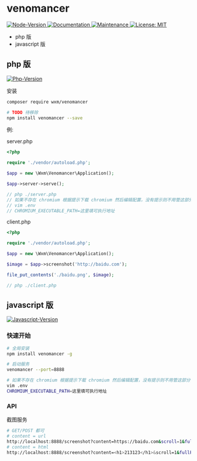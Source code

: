 # venomancer

<p>
  <a href="https://github.com/qq15725/venomancer" target="_blank">
    <img alt="Node-Version" src="https://img.shields.io/node/v/venomancer" />
  </a>
  <a href="https://github.com/qq15725/venomancer" target="_blank">
    <img alt="Documentation" src="https://img.shields.io/badge/documentation-yes-brightgreen.svg" />
  </a>
  <a href="https://github.com/qq15725/venomancer/graphs/commit-activity" target="_blank">
    <img alt="Maintenance" src="https://img.shields.io/badge/Maintained%3F-yes-green.svg" />
  </a>
  <a href="https://github.com/qq15725/venomancer/blob/master/LICENSE" target="_blank">
    <img alt="License: MIT" src="https://img.shields.io/badge/License-MIT-yellow.svg" />
  </a>
</p>

- php 版
- javascript 版

## php 版

<p>
  <a href="https://github.com/qq15725/venomancer" target="_blank">
    <img alt="Php-Version" src="https://img.shields.io/packagist/php-v/wxm/venomancer.svg" />
  </a>
</p>

安装

```bash
composer require wxm/venomancer

# TODO 待移除
npm install venomancer --save
```

例:

server.php

```php
<?php

require './vendor/autoload.php';

$app = new \Wxm\Venomancer\Application();

$app->server->serve();

// php ./server.php
// 如果不存在 chromium 根据提示下载 chromium 然后编辑配置，没有提示则不用管这部分，然后再次执行启动服务
// vim .env
// CHROMIUM_EXECUTABLE_PATH=这里填可执行地址
```

client.php

```php
<?php

require './vendor/autoload.php';

$app = new \Wxm\Venomancer\Application();

$image = $app->screenshot('http://baidu.com');

file_put_contents('./baidu.png', $image);

// php ./client.php
```

## javascript 版

<p>
  <a href="https://www.npmjs.com/package/venomancer" target="_blank">
    <img alt="Javascript-Version" src="https://img.shields.io/npm/v/venomancer.svg">
  </a>
</p>

### 快速开始


```bash
# 全局安装
npm install venomancer -g

# 启动服务
venomancer --port=8888

# 如果不存在 chromium 根据提示下载 chromium 然后编辑配置，没有提示则不用管这部分，然后再次执行启动服务
vim .env
CHROMIUM_EXECUTABLE_PATH=这里填可执行地址
```

### API

截图服务

```bash
# GET/POST 都可
# content = url
http://localhost:8888/screenshot?content=https://baidu.com&scroll=1&fullPage=1
# content = html 
http://localhost:8888/screenshot?content=<h1>213123</h1>&scroll=1&fullPage=1
```